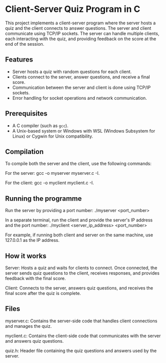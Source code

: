 # Client-Server Quiz Program in C

This project implements a client-server program where the server hosts a quiz and the client connects to answer questions. The server and client communicate using TCP/IP sockets. The server can handle multiple clients, each interacting with the quiz, and providing feedback on the score at the end of the session.

## Features

- Server hosts a quiz with random questions for each client.
- Clients connect to the server, answer questions, and receive a final score.
- Communication between the server and client is done using TCP/IP sockets.
- Error handling for socket operations and network communication.

## Prerequisites

- A C compiler (such as `gcc`).
- A Unix-based system or Windows with WSL (Windows Subsystem for Linux) or Cygwin for Unix compatibility.

## Compilation

To compile both the server and the client, use the following commands:

For the server:
gcc -o myserver myserver.c -I.

For the client:
gcc -o myclient myclient.c -I.

## Running the programme

Run the server by providing a port number:
./myserver <port_number>

In a separate terminal, run the client and provide the server's IP address and the port number:
./myclient <server_ip_address> <port_number>

For example, if running both client and server on the same machine, use 127.0.0.1 as the IP address.

## How it works
Server: Hosts a quiz and waits for clients to connect. Once connected, the server sends quiz questions to the client, receives responses, and provides feedback with the final score.

Client: Connects to the server, answers quiz questions, and receives the final score after the quiz is complete.

## Files
myserver.c: Contains the server-side code that handles client connections and manages the quiz.

myclient.c: Contains the client-side code that communicates with the server and answers quiz questions.

quiz.h: Header file containing the quiz questions and answers used by the server.


